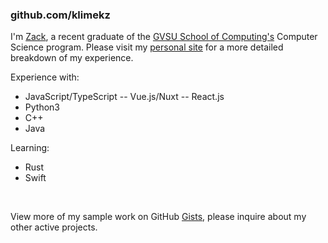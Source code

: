 ### github.com/klimekz

I'm [Zack](https://www.linkedin.com/in/zackklimek), a recent graduate of the [GVSU School of Computing's](https://www.gvsu.edu/cis) Computer Science program. Please visit my [personal site](https://zackklimek.vercel.app/experience) for a more detailed breakdown of my experience.

Experience with:
-  JavaScript/TypeScript
--  Vue.js/Nuxt
--  React.js
-  Python3
-  C++
-  Java

Learning:
-  Rust
-  Swift

<br>

View more of my sample work on GitHub [Gists](https://gists.github.com/klimekz), please inquire about my other active projects.



